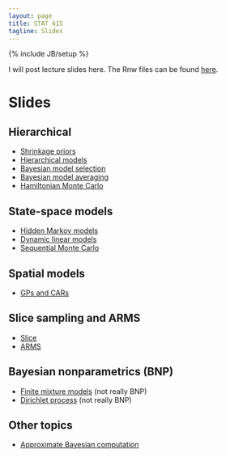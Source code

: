 ```yaml
---
layout: page
title: STAT 615
tagline: Slides
---
```

{% include JB/setup %}

I will post lecture slides here. 
The Rnw files can be found [here](https://github.com/jarad/jarad.github.com/tree/master/courses/stat615/slides).

# Slides

## Hierarchical

- [Shrinkage priors](slides/Hierarchical/Hierarchical1.pdf)
- [Hierarchical models](slides/Hierarchical/Hierarchical2.pdf)
- [Bayesian model selection](slides/Hierarchical/Hierarchical3.pdf)
- [Bayesian model averaging](slides/Hierarchical/Hierarchical4.pdf)
- [Hamiltonian Monte Carlo](slides/Hierarchical/Hierarchical5.pdf)

## State-space models

- [Hidden Markov models](slides/StateSpaceModels/StateSpaceModels.pdf)
- [Dynamic linear models](slides/DLMs/DLMs.pdf)
- [Sequential Monte Carlo](slides/SMC/SMC.pdf)

## Spatial models

- [GPs and CARs](slides/Spatial/Spatial.pdf)

## Slice sampling and ARMS

- [Slice](slides/Slice/slice.pdf)
- [ARMS](slides/ARMS/ARMS.pdf)

## Bayesian nonparametrics (BNP)

- [Finite mixture models](slides/Nonparametrics/finiteMixtures.pdf) (not really BNP)
- [Dirichlet process](slides/Nonparametrics/nonparametrics.pdf) (not really BNP)

## Other topics

- [Approximate Bayesian computation](slides/ABC/ABC.pdf)